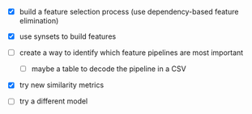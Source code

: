 * [x] build a feature selection process (use dependency-based feature elimination)
* [x] use synsets to build features
* [ ] create a way to identify which feature pipelines are most important
    * [ ] maybe a table to decode the pipeline in a CSV
* [x] try new similarity metrics
* [ ] try a different model

